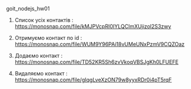 goit_nodejs_hw01

1. Список усіх контактів : https://monosnap.com/file/kMJPVcpRI0IYLQClmXUjizol2S3zwy

2. Отримуємо контакт по id : https://monosnap.com/file/WUM9Y96PAi18vUMeUNxPzmV9CQZOaz

3. Додаємо контакт : https://monosnap.com/file/TD52KR5Sh6zvVkoqVBSJgKh0LFUEFE

4. Видаляємо контакт : https://monosnap.com/file/gIqgLveXzON79w8yyxRDr0i4pT5rqF

